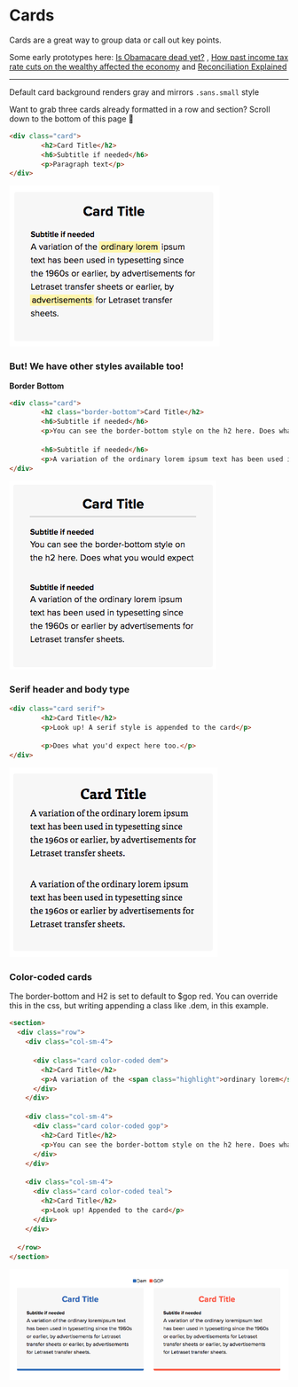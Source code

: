 # Cards

Cards are a great way to group data or call out key points.

Some early prototypes here: [Is Obamacare dead yet?](http://www.politico.com/interactives/2017/senate-obamacare-repeal-vote-results-count/) , [How past income tax rate cuts on the wealthy affected the economy](https://www.politico.com/interactives/2017/gop-tax-rate-cut-wealthy/) and  [Reconciliation Explained](http://www.politico.com/interactives/2017/what-is-reconciliation/)

---

Default card background renders gray and mirrors `.sans.small` style

Want to grab three cards already formatted in a row and section? Scroll down to the bottom of this page 🎁 

```html
<div class="card">
        <h2>Card Title</h2>
        <h6>Subtitle if needed</h6>
        <p>Paragraph text</p>
</div>
```

![](/assets/default-card.png)

### But! We have other styles available too!

**Border Bottom**

```html
<div class="card">
        <h2 class="border-bottom">Card Title</h2>
        <h6>Subtitle if needed</h6>
        <p>You can see the border-bottom style on the h2 here. Does what you would expect</p>

        <h6>Subtitle if needed</h6>
        <p>A variation of the ordinary lorem ipsum text has been used in typesetting.</p>
</div>
```

![](/assets/card-border-bottom.png)

### 

### **Serif header and body type**

```html
<div class="card serif">
        <h2>Card Title</h2>
        <p>Look up! A serif style is appended to the card</p>

        <p>Does what you'd expect here too.</p>
</div>
```

![](/assets/serif-card.png)





### **Color-coded cards**

The border-bottom and H2 is set to default to $gop red. You can override this in the css, but writing appending a class like .dem, in this example.

```html
<section>
  <div class="row">
    <div class="col-sm-4">
    
      <div class="card color-coded dem">
        <h2>Card Title</h2>
        <p>A variation of the <span class="highlight">ordinary lorem</span> ipsum <span class="highlight">advertisements</span> for Letraset transfer sheets.</p>
      </div>
    </div>
    
    <div class="col-sm-4">
      <div class="card color-coded gop">
        <h2>Card Title</h2>
        <p>You can see the border-bottom style on the h2 here. Does what you would expect</p>
      </div>
    </div>

    <div class="col-sm-4">
      <div class="card color-coded teal">
        <h2>Card Title</h2>
        <p>Look up! Appended to the card</p>
      </div>
    </div>
    
  </row>
</section>
```

![](/assets/color-coded-cards.png)

